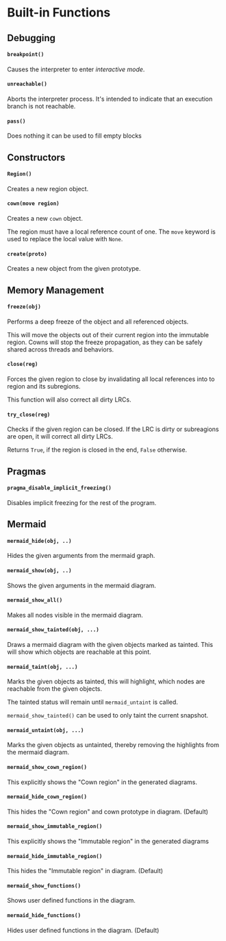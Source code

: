 # Built-in Functions

## Debugging

#### `breakpoint()`

Causes the interpreter to enter *interactive mode*.

#### `unreachable()`

Aborts the interpreter process. It's intended to indicate that an execution branch is not reachable.

#### `pass()`

Does nothing it can be used to fill empty blocks

## Constructors

#### `Region()`

Creates a new region object.

#### `cown(move region)`

Creates a new `cown` object.

The region must have a local reference count of one. The `move` keyword is used to replace the local value with `None`.

#### `create(proto)`

Creates a new object from the given prototype.

## Memory Management

#### `freeze(obj)`

Performs a deep freeze of the object and all referenced objects.

This will move the objects out of their current region into the immutable region. Cowns will stop the freeze propagation, as they can be safely shared across threads and behaviors.

#### `close(reg)`

Forces the given region to close by invalidating all local references into to region and its subregions.

This function will also correct all dirty LRCs.

#### `try_close(reg)`

Checks if the given region can be closed. If the LRC is dirty or subreagions are open, it will correct all dirty LRCs.

Returns `True`, if the region is closed in the end, `False` otherwise.

## Pragmas

#### `pragma_disable_implicit_freezing()`

Disables implicit freezing for the rest of the program.

## Mermaid

#### `mermaid_hide(obj, ..)`

Hides the given arguments from the mermaid graph. 

#### `mermaid_show(obj, ..)`

Shows the given arguments in the mermaid diagram. 

#### `mermaid_show_all()`

Makes all nodes visible in the mermaid diagram.

#### `mermaid_show_tainted(obj, ...)`

Draws a mermaid diagram with the given objects marked as tainted. This will show which objects are reachable at this point.

#### `mermaid_taint(obj, ...)`

Marks the given objects as tainted, this will highlight, which nodes are reachable from the given objects.

The tainted status will remain until `mermaid_untaint` is called.

`mermaid_show_tainted()` can be used to only taint the current snapshot.

#### `mermaid_untaint(obj, ...)`

Marks the given objects as untainted, thereby removing the highlights from the mermaid diagram.

#### `mermaid_show_cown_region()`

This explicitly shows the "Cown region" in the generated diagrams.

#### `mermaid_hide_cown_region()`

This hides the "Cown region" and cown prototype in diagram. (Default)

#### `mermaid_show_immutable_region()`

This explicitly shows the "Immutable region" in the generated diagrams

#### `mermaid_hide_immutable_region()`

This hides the "Immutable region" in diagram. (Default)

#### `mermaid_show_functions()`

Shows user defined functions in the diagram.

#### `mermaid_hide_functions()`

Hides user defined functions in the diagram. (Default)
